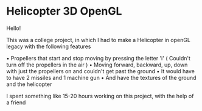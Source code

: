 # Helicopter 3D OpenGL

Hello!

This was a college project, in which I had to make a Helicopter in openGL legacy with the following features

• Propellers that start and stop moving by pressing the letter 'i' ( Couldn't turn off the propellers in the air )
• Moving forward, backward, up, down with just the propellers on and couldn't get past the ground
• It would have to have 2 missiles and 1 machine gun
• And have the textures of the ground and the helicopter

I spent something like 15-20 hours working on this project, with the help of a friend
